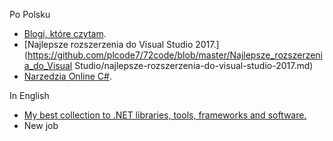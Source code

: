 Po Polsku

* [Blogi, które czytam](https://github.com/plcode7/72code/blob/master/Blogi_ktore_czytam/Blogi_które_czytam.md). 
* [Najlepsze rozszerzenia do Visual Studio 2017.](https://github.com/plcode7/72code/blob/master/Najlepsze_rozszerzenia_do_Visual Studio/najlepsze-rozszerzenia-do-visual-studio-2017.md)
* [Narzedzia Online C\#](https://github.com/plcode7/72code/blob/master/Narzedzia_online_csharp/narzedzia_online_csharp.md). 

In English

* [My best collection to .NET libraries, tools, frameworks and software. ](https://github.com/plcode7/72code/blob/master/Collection_to_NET/Collection_to_NET.md)
* New job



